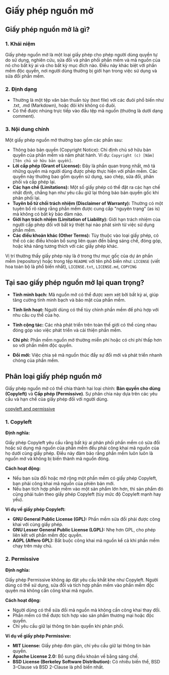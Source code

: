 # Giấy phép nguồn mở

## Giấy phép nguồn mở là gì?

### 1. Khái niệm

Giấy phép nguồn mở là một loại giấy phép cho phép người dùng quyền tự do sử dụng, nghiên cứu, sửa đổi và phân phối phần mềm và mã nguồn của nó cho bất kỳ ai và cho bất kỳ mục đích nào. Điều này khác biệt với phần mềm độc quyền, nơi người dùng thường bị giới hạn trong việc sử dụng và sửa đổi phần mềm.

### 2. Định dạng

- Thường là một tệp văn bản thuần túy (text file) với các đuôi phổ biến như .txt, .md (Markdown), hoặc đôi khi không có đuôi.
- Có thể được nhúng trực tiếp vào đầu tệp mã nguồn (thường là dưới dạng comment).

### 3. Nội dung chính

Một giấy phép nguồn mở thường bao gồm các phần sau:

- Thông báo bản quyền (Copyright Notice): Chỉ định chủ sở hữu bản quyền của phần mềm và năm phát hành. Ví dụ: `Copyright (c) [Năm] [Tên chủ sở hữu bản quyền]`.
- **Lời cấp phép (Grant of License):** Đây là phần quan trọng nhất, mô tả những quyền mà người dùng được phép thực hiện với phần mềm. Các quyền này thường bao gồm quyền sử dụng, sao chép, sửa đổi, phân phối và cấp phép lại.
- **Các hạn chế (Limitations):** Một số giấy phép có thể đặt ra các hạn chế nhất định, chẳng hạn như yêu cầu giữ lại thông báo bản quyền gốc khi phân phối lại.
- **Tuyên bố từ chối trách nhiệm (Disclaimer of Warranty):** Thường có một tuyên bố rõ ràng rằng phần mềm được cung cấp "nguyên trạng" (as is) mà không có bất kỳ bảo đảm nào.
- **Giới hạn trách nhiệm (Limitation of Liability):** Giới hạn trách nhiệm của người cấp phép đối với bất kỳ thiệt hại nào phát sinh từ việc sử dụng phần mềm.
- **Các điều khoản khác (Other Terms):** Tùy thuộc vào loại giấy phép, có thể có các điều khoản bổ sung liên quan đến bằng sáng chế, đóng góp, hoặc khả năng tương thích với các giấy phép khác.

Vị trí thường thấy giấy phép này là ở trong thư mục gốc của dự án phần mềm (repository) hoặc trong tệp `README` với tên phổ biến như: `LICENSE` (viết hoa toàn bộ là phổ biến nhất), `LICENSE.txt`, `LICENSE.md`, `COPYING`

## Tại sao giấy phép nguồn mở lại quan trọng?

- **Tính minh bạch:** Mã nguồn mở có thể được xem xét bởi bất kỳ ai, giúp tăng cường tính minh bạch và bảo mật của phần mềm.

- **Tính linh hoạt:** Người dùng có thể tùy chỉnh phần mềm để phù hợp với nhu cầu cụ thể của họ.

- **Tính cộng tác:** Các nhà phát triển trên toàn thế giới có thể cùng nhau đóng góp vào việc phát triển và cải thiện phần mềm.

- **Chi phí:** Phần mềm nguồn mở thường miễn phí hoặc có chi phí thấp hơn so với phần mềm độc quyền.

- **Đổi mới:** Việc chia sẻ mã nguồn thúc đẩy sự đổi mới và phát triển nhanh chóng của phần mềm.

## Phân loại giấy phép nguồn mở

Giấy phép nguồn mở có thể chia thành hai loại chính: **Bản quyền cho dùng (Copyleft)** và **Cấp phép (Permissive)**. Sự phân chia này dựa trên các yêu cầu và hạn chế của giấy phép đối với người dùng.

[copyleft and permissive](./images/copyleft_permissive.jpg)

### 1. Copyleft

**Định nghĩa:**

Giấy phép Copyleft yêu cầu rằng bất kỳ ai phân phối phần mềm có sửa đổi hoặc sử dụng mã nguồn của phần mềm đều phải công khai mã nguồn của họ dưới cùng giấy phép. Điều này đảm bảo rằng phần mềm luôn luôn là nguồn mở và không bị biến thành mã nguồn đóng.

**Cách hoạt động:**

- Nếu bạn sửa đổi hoặc mở rộng một phần mềm có giấy phép Copyleft, bạn phải công khai mã nguồn của phiên bản mới.
- Nếu bạn tích hợp phần mềm vào một sản phẩm lớn hơn, thì sản phẩm đó cũng phải tuân theo giấy phép Copyleft (tùy mức độ Copyleft mạnh hay yếu).

**Ví dụ về giấy phép Copyleft:**

- **GNU General Public License (GPL):** Phần mềm sửa đổi phải được công khai với cùng giấy phép.
- **GNU Lesser General Public License (LGPL):** Nhẹ hơn GPL, cho phép liên kết với phần mềm độc quyền.
- **AGPL (Affero GPL):** Bắt buộc công khai mã nguồn kể cả khi phần mềm chạy trên máy chủ.

### 2. Permissive

**Định nghĩa:**

Giấy phép Permissive không áp đặt yêu cầu khắt khe như Copyleft. Người dùng có thể sử dụng, sửa đổi và tích hợp phần mềm vào phần mềm độc quyền mà không cần công khai mã nguồn.

**Cách hoạt động:**

- Người dùng có thể sửa đổi mã nguồn mà không cần công khai thay đổi.
- Phần mềm có thể được tích hợp vào sản phẩm thương mại hoặc độc quyền.
- Chỉ yêu cầu giữ lại thông tin bản quyền khi phân phối.

**Ví dụ về giấy phép Permissive:**

- **MIT License:** Giấy phép đơn giản, chỉ yêu cầu giữ lại thông tin bản quyền.
- **Apache License 2.0:** Bổ sung điều khoản về bằng sáng chế.
- **BSD License (Berkeley Software Distribution):** Có nhiều biến thể, BSD 3-Clause và BSD 2-Clause là phổ biến nhất.
